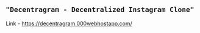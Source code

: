 ## ```"Decentragram - Decentralized Instagram Clone"```

Link - https://decentragram.000webhostapp.com/
